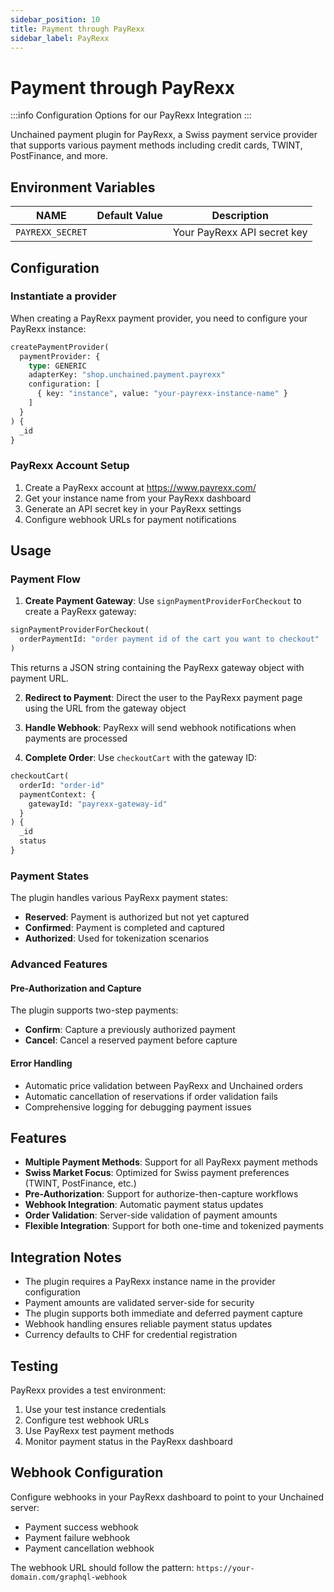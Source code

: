 ```yaml
---
sidebar_position: 10
title: Payment through PayRexx
sidebar_label: PayRexx
---
```


# Payment through PayRexx

:::info
Configuration Options for our PayRexx Integration
:::

Unchained payment plugin for PayRexx, a Swiss payment service provider that supports various payment methods including credit cards, TWINT, PostFinance, and more.

## Environment Variables

| NAME              | Default Value | Description                             |
| ----------------- | ------------- | --------------------------------------- |
| `PAYREXX_SECRET`  |               | Your PayRexx API secret key            |

## Configuration

### Instantiate a provider

When creating a PayRexx payment provider, you need to configure your PayRexx instance:

```graphql
createPaymentProvider(
  paymentProvider: {
    type: GENERIC
    adapterKey: "shop.unchained.payment.payrexx"
    configuration: [
      { key: "instance", value: "your-payrexx-instance-name" }
    ]
  }
) {
  _id
}
```

### PayRexx Account Setup

1. Create a PayRexx account at https://www.payrexx.com/
2. Get your instance name from your PayRexx dashboard
3. Generate an API secret key in your PayRexx settings
4. Configure webhook URLs for payment notifications

## Usage

### Payment Flow

1. **Create Payment Gateway**: Use `signPaymentProviderForCheckout` to create a PayRexx gateway:

```graphql
signPaymentProviderForCheckout(
  orderPaymentId: "order payment id of the cart you want to checkout"
)
```

This returns a JSON string containing the PayRexx gateway object with payment URL.

2. **Redirect to Payment**: Direct the user to the PayRexx payment page using the URL from the gateway object

3. **Handle Webhook**: PayRexx will send webhook notifications when payments are processed

4. **Complete Order**: Use `checkoutCart` with the gateway ID:

```graphql
checkoutCart(
  orderId: "order-id"
  paymentContext: { 
    gatewayId: "payrexx-gateway-id" 
  }
) {
  _id
  status
}
```

### Payment States

The plugin handles various PayRexx payment states:

- **Reserved**: Payment is authorized but not yet captured
- **Confirmed**: Payment is completed and captured
- **Authorized**: Used for tokenization scenarios

### Advanced Features

#### Pre-Authorization and Capture

The plugin supports two-step payments:
- **Confirm**: Capture a previously authorized payment
- **Cancel**: Cancel a reserved payment before capture

#### Error Handling

- Automatic price validation between PayRexx and Unchained orders
- Automatic cancellation of reservations if order validation fails
- Comprehensive logging for debugging payment issues

## Features

- **Multiple Payment Methods**: Support for all PayRexx payment methods
- **Swiss Market Focus**: Optimized for Swiss payment preferences (TWINT, PostFinance, etc.)
- **Pre-Authorization**: Support for authorize-then-capture workflows
- **Webhook Integration**: Automatic payment status updates
- **Order Validation**: Server-side validation of payment amounts
- **Flexible Integration**: Support for both one-time and tokenized payments

## Integration Notes

- The plugin requires a PayRexx instance name in the provider configuration
- Payment amounts are validated server-side for security
- The plugin supports both immediate and deferred payment capture
- Webhook handling ensures reliable payment status updates
- Currency defaults to CHF for credential registration

## Testing

PayRexx provides a test environment:
1. Use your test instance credentials
2. Configure test webhook URLs
3. Use PayRexx test payment methods
4. Monitor payment status in the PayRexx dashboard

## Webhook Configuration

Configure webhooks in your PayRexx dashboard to point to your Unchained server:
- Payment success webhook
- Payment failure webhook  
- Payment cancellation webhook

The webhook URL should follow the pattern: `https://your-domain.com/graphql-webhook`